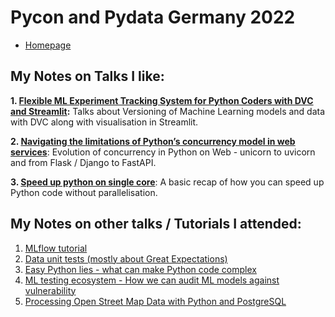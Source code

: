# Pycon and Pydata Germany 2022

- [Homepage](https://2022.pycon.de/)

## My Notes on Talks I like:

**1. [Flexible ML Experiment Tracking System for Python Coders with DVC and Streamlit](/dvc_streamlit_ml_model_tracking.md):** Talks about Versioning of Machine Learning models and data with DVC along with visualisation in Streamlit.

**2. [Navigating the limitations of Python’s concurrency model in web services](/python_web_concurrency.md)**: Evolution of concurrency in Python on Web - unicorn to uvicorn and from Flask / Django to FastAPI.

**3. [Speed up python on single core](/speed_up_python_single_code.md)**: A basic recap of how you can speed up Python code without parallelisation.
    
## My Notes on other talks / Tutorials I attended:

1. [MLflow tutorial](/MLFlow_tutorial.md)
3. [Data unit tests (mostly about Great Expectations)](/data_unit_tests.md)
4. [Easy Python lies - what can make Python code complex](/easy_python_lies.md)
5. [ML testing ecosystem - How we can audit ML models against vulnerability](/ml_testing_ecosystem.md)
6. [Processing Open Street Map Data with Python and PostgreSQL](/osm_data_with_python_postgres.md)



